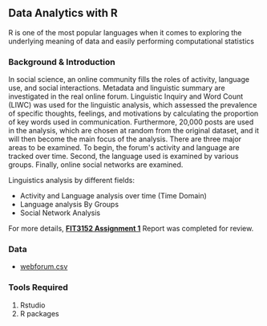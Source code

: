 ## Data Analytics with R
R is one of the most popular languages when it comes to exploring the underlying meaning of data and easily performing computational statistics

### Background & Introduction
In social science, an online community fills the roles of activity, language use, and social interactions. Metadata and linguistic summary are investigated in the real online forum. Linguistic Inquiry and Word Count (LIWC) was used for the linguistic analysis, which assessed the prevalence of specific thoughts, feelings, and motivations by calculating the proportion of key words used in communication. Furthermore, 20,000 posts are used in the analysis, which are chosen at random from the original dataset, and it will then become the main focus of the analysis.
There are three major areas to be examined. To begin, the forum's activity and language are tracked over time. Second, the language used is examined by various groups. Finally, online social networks are examined.

Linguistics analysis by different fields:

* Activity and Language analysis over time (Time Domain)
* Language analysis By Groups
* Social Network Analysis

For more details, [**FIT3152 Assignment 1**](FIT3152%20Assignment%201%20Report.pdf) Report was completed for review.

### Data
* [webforum.csv](webforum.csv)

### Tools Required 
1. Rstudio
2. R packages